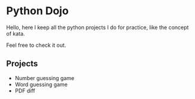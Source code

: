 # Python Dojo

Hello, here I keep all the python projects I do for practice, like the concept of kata.

Feel free to check it out.

## Projects
* Number guessing game
* Word guessing game
* PDF diff
